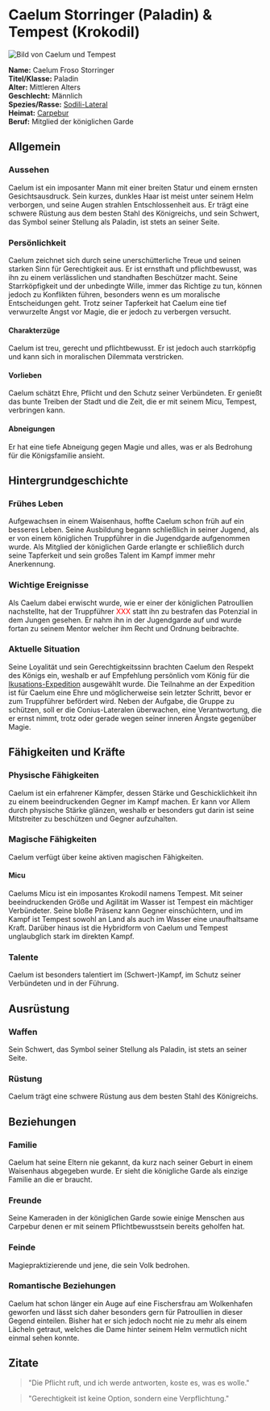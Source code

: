 # Caelum Storringer (Paladin) & Tempest (Krokodil)

![Bild von Caelum und Tempest](Link-zum-Bild)

**Name:** Caelum Froso Storringer  
**Titel/Klasse:** Paladin  
**Alter:** Mittleren Alters  
**Geschlecht:** Männlich  
**Spezies/Rasse:** [Sodili-Lateral](/content/Voelker/Lateralen/index.md)  
**Heimat:** [Carpebur](/content/Himmelskoerper/Agranum/Kontinente/Gurontis/Sodili-Hauptstadt_Carpebur/index.md)  
**Beruf:** Mitglied der königlichen Garde  

## Allgemein

### Aussehen
Caelum ist ein imposanter Mann mit einer breiten Statur und einem ernsten Gesichtsausdruck.
Sein kurzes, dunkles Haar ist meist unter seinem Helm verborgen, und seine Augen strahlen Entschlossenheit aus.
Er trägt eine schwere Rüstung aus dem besten Stahl des Königreichs, und sein Schwert, das Symbol seiner Stellung als Paladin, ist stets an seiner Seite.

### Persönlichkeit
Caelum zeichnet sich durch seine unerschütterliche Treue und seinen starken Sinn für Gerechtigkeit aus.
Er ist ernsthaft und pflichtbewusst, was ihn zu einem verlässlichen und standhaften Beschützer macht.
Seine Starrköpfigkeit und der unbedingte Wille, immer das Richtige zu tun, können jedoch zu Konflikten führen, besonders wenn es um moralische Entscheidungen geht. Trotz seiner Tapferkeit hat Caelum eine tief verwurzelte Angst vor Magie, die er jedoch zu verbergen versucht.

#### Charakterzüge
Caelum ist treu, gerecht und pflichtbewusst.
Er ist jedoch auch starrköpfig und kann sich in moralischen Dilemmata verstricken.

#### Vorlieben
Caelum schätzt Ehre, Pflicht und den Schutz seiner Verbündeten.
Er genießt das bunte Treiben der Stadt und die Zeit, die er mit seinem Micu, Tempest, verbringen kann.

#### Abneigungen
Er hat eine tiefe Abneigung gegen Magie und alles, was er als Bedrohung für die Königsfamilie ansieht.

## Hintergrundgeschichte

### Frühes Leben
Aufgewachsen in einem Waisenhaus, hoffte Caelum schon früh auf ein besseres Leben.
Seine Ausbildung begann schließlich in seiner Jugend, als er von einem königlichen Truppführer in die Jugendgarde aufgenommen wurde.
Als Mitglied der königlichen Garde erlangte er schließlich durch seine Tapferkeit und sein großes Talent im Kampf immer mehr Anerkennung.

### Wichtige Ereignisse
Als Caelum dabei erwischt wurde, wie er einer der königlichen Patroullien nachstellte, hat der Truppführer <span style="color: red;">XXX</span> statt ihn zu bestrafen das Potenzial in dem Jungen gesehen.
Er nahm ihn in der Jugendgarde auf und wurde fortan zu seinem Mentor welcher ihm Recht und Ordnung beibrachte. 

### Aktuelle Situation
Seine Loyalität und sein Gerechtigkeitssinn brachten Caelum den Respekt des Königs ein, weshalb er auf Empfehlung persönlich vom König für die [Ikusations-Expedition](/content/Allgemein/Ikusation.md) ausgewählt wurde.
Die Teilnahme an der Expedition ist für Caelum eine Ehre und möglicherweise sein letzter Schritt, bevor er zum Truppführer befördert wird.
Neben der Aufgabe, die Gruppe zu schützen, soll er die Conius-Lateralen überwachen, eine Verantwortung, die er ernst nimmt, trotz oder gerade wegen seiner inneren Ängste gegenüber Magie.

## Fähigkeiten und Kräfte

### Physische Fähigkeiten
Caelum ist ein erfahrener Kämpfer, dessen Stärke und Geschicklichkeit ihn zu einem beeindruckenden Gegner im Kampf machen.
Er kann vor Allem durch physische Stärke glänzen, weshalb er besonders gut darin ist seine Mitstreiter zu beschützen und Gegner aufzuhalten.

### Magische Fähigkeiten
Caelum verfügt über keine aktiven magischen Fähigkeiten.

#### Micu
Caelums Micu ist ein imposantes Krokodil namens Tempest.
Mit seiner beeindruckenden Größe und Agilität im Wasser ist Tempest ein mächtiger Verbündeter.
Seine bloße Präsenz kann Gegner einschüchtern, und im Kampf ist Tempest sowohl an Land als auch im Wasser eine unaufhaltsame Kraft.
Darüber hinaus ist die Hybridform von Caelum und Tempest unglaubglich stark im direkten Kampf. 

### Talente
Caelum ist besonders talentiert im (Schwert-)Kampf, im Schutz seiner Verbündeten und in der Führung.

## Ausrüstung

### Waffen
Sein Schwert, das Symbol seiner Stellung als Paladin, ist stets an seiner Seite.

### Rüstung
Caelum trägt eine schwere Rüstung aus dem besten Stahl des Königreichs.

<!-- ### Sonstiges -->

## Beziehungen

### Familie
Caelum hat seine Eltern nie gekannt, da kurz nach seiner Geburt in einem Waisenhaus abgegeben wurde.
Er sieht die königliche Garde als einzige Familie an die er braucht.

### Freunde
Seine Kameraden in der königlichen Garde sowie einige Menschen aus Carpebur denen er mit seinem Pflichtbewusstsein bereits geholfen hat.

### Feinde
Magiepraktizierende und jene, die sein Volk bedrohen.

### Romantische Beziehungen
Caelum hat schon länger ein Auge auf eine Fischersfrau am Wolkenhafen geworfen und lässt sich daher besonders gern für Patroullien in dieser Gegend einteilen.
Bisher hat er sich jedoch nocht nie zu mehr als einem Lächeln getraut, welches die Dame hinter seinem Helm vermutlich nicht einmal sehen konnte.

## Zitate

> "Die Pflicht ruft, und ich werde antworten, koste es, was es wolle."  

> "Gerechtigkeit ist keine Option, sondern eine Verpflichtung."  

<!-- ## Trivia -->

<!-- ## Anmerkungen -->